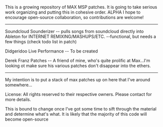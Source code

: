 This is a growing repository of MAX MSP patches.  It is going to take serious work organizing and putting this in cohesive order. ALPHA
I hope to encourage open-source collaboration, so contributions are welcome!
****************************************************************************************************************************
Soundcloud Sounderizer -- pulls songs from soundcloud directly into Ableton for INTERNET REMIXING/MASHUPS/ETC. --functional, but needs a few things (check todo list in patch)


Didgeridoo Live Performance -- To be created

Derek Franz Patches -- A friend of mine, who's quite prolific at Max...I'm looking ot make sure his various patches don't disappear into the ethers. 

----
My intention is to put a stack of max patches up on here that I've around somewhere...



License:  All rights reserved to their respective owners. Please contact for more details. 

This is bound to change once I've got some time to sift through the material and determine what's what. It is likely that the majority of this code will become open-source
